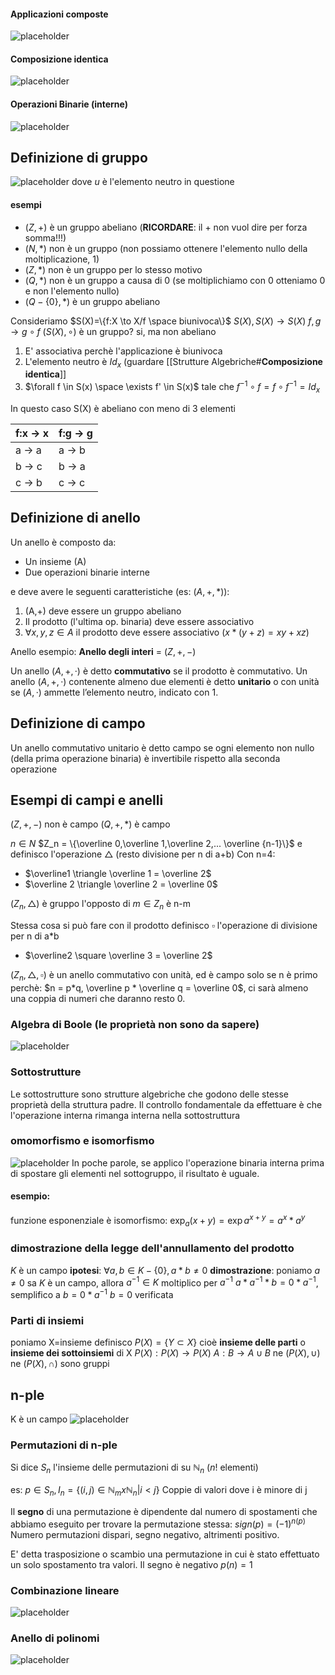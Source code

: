 #### **Applicazioni composte**

![placeholder](./imgs/Pasted_image_20230921121604.png)

#### **Composizione identica**

![placeholder](./imgs/Pasted_image_20230921121648.png)

#### **Operazioni Binarie (interne)**

![placeholder](./imgs/Pasted_image_20230921121735.png)

## **Definizione di gruppo**

![placeholder](./imgs/Pasted_image_20230921122208.png)
dove $u$ è l'elemento neutro in questione
#### esempi
- ($Z, +$) è un gruppo abeliano (**RICORDARE**: il $+$ non vuol dire per forza somma!!!)
- $(N,*)$ non è un gruppo (non possiamo ottenere l'elemento nullo della moltiplicazione, 1)
- $(Z,*)$ non è un gruppo per lo stesso motivo
- $(Q,*)$ non è un gruppo a causa di 0 (se moltiplichiamo con 0 otteniamo 0 e non l'elemento nullo)
- $(Q-\{0\},*)$ è un gruppo abeliano

Consideriamo $S(X)=\{f:X \to X/f \space biunivoca\}$
$S(X),S(X) \to S(X)$
$f,g \to g \circ f$
$(S(X),\circ)$ è un gruppo? si, ma non abeliano
1. E' associativa perchè l'applicazione è biunivoca
2. L'elemento neutro è $Id_x$ (guardare [[Strutture Algebriche#**Composizione identica**]]
3. $\forall f \in S(x) \space \exists f' \in S(x)$ tale che $f^{-1}\circ f = f\circ f^{-1} = Id_x$

In questo caso S(X) è abeliano con meno di 3 elementi

| f:x -> x | f:g -> g |
|----------|----------|
| a -> a   | a -> b   |
| b -> c   | b -> a   |
| c -> b   | c -> c   |


## Definizione di anello
Un anello è composto da:
- Un insieme (A)
- Due operazioni binarie interne

e deve avere le seguenti caratteristiche (es: $(A,+,*)$):
1. (A,+) deve essere un gruppo abeliano
2. Il prodotto (l'ultima op. binaria) deve essere associativo
3. $\forall x,y,z \in A$ il prodotto deve essere associativo ($x*(y+z) = xy+xz$)

Anello esempio: **Anello degli interi** = $(Z,+,-)$

Un anello $(A, +, ·)$ è detto **commutativo** se il prodotto è commutativo.
Un anello $(A, +, ·)$ contenente almeno due elementi è detto **unitario** o con unità se $(A, ·)$ ammette l’elemento neutro, indicato con 1.

## Definizione di campo

Un anello commutativo unitario è detto campo se ogni elemento non nullo (della prima operazione binaria) è invertibile rispetto alla seconda operazione

## Esempi di campi e anelli

$(Z,+,-)$ non è campo
$(Q,+,*)$ è campo

$n \in N$
$Z_n = \{\overline 0,\overline 1,\overline 2,... \overline {n-1}\}$ e definisco l'operazione $\triangle$ (resto divisione per n di a+b)
Con n=4:
- $\overline1 \triangle \overline 1 = \overline 2$
- $\overline 2 \triangle \overline 2 = \overline 0$

($Z_n,\triangle$) è gruppo
l'opposto di $m \in Z_n$ è n-m

Stessa cosa si può fare con il prodotto
definisco $\square$ l'operazione di divisione per n di a\*b
- $\overline2 \square \overline 3 = \overline 2$

$(Z_n,\triangle,\square)$ è un anello commutativo con unità, ed è campo solo se n è primo perchè:
$n = p*q, \overline p * \overline q = \overline 0$, ci sarà almeno una coppia di numeri che daranno resto 0.



### Algebra di Boole (le proprietà non sono da sapere)
![placeholder](./imgs/Pasted_image_20230921161126.png)

### Sottostrutture
Le sottostrutture sono strutture algebriche che godono delle stesse proprietà della struttura padre.
Il controllo fondamentale da effettuare è che l'operazione interna rimanga interna nella sottostruttura

### omomorfismo e isomorfismo
![placeholder](./imgs/Pasted_image_20230921161424.png)
In poche parole, se applico l'operazione binaria interna prima di spostare gli elementi nel sottogruppo, il risultato è uguale.

#### esempio:
funzione esponenziale è isomorfismo: $\exp_a({x+y}) = \exp{a}^{x+y} = a^x*a^y$ 

### dimostrazione della legge dell'annullamento del prodotto
$K$ è un campo
**ipotesi**: $\forall a,b \in K-\{0\}, a*b\ne 0$
**dimostrazione**: 
poniamo $a\ne0$
sa $K$ è un campo, allora $a^{-1}\in K$
moltiplico per $a^{-1}$
$a*a^{-1}*b=0*a^{-1}$, semplifico a
$b = 0*a^{-1}$
$b = 0$ verificata

### Parti di insiemi
poniamo X=insieme
definisco $P(X)=\{Y\subset X\}$ cioè **insieme delle parti** o **insieme dei sottoinsiemi** di X
$P(X):P(X)\to P(X)$
$A:B\to A \cup B$
ne $(P(X),\cup)$ ne $(P(X),\cap)$ sono gruppi

## n-ple
K è un campo
![placeholder](./imgs/Pasted_image_20230921163416.png)
### Permutazioni di n-ple
Si dice $S_n$ l'insieme delle permutazioni di su $\mathbb N_n$ ($n!$ elementi)

es:
$p \in S_n, I_n = \{(i,j) \in \mathbb N_m x \mathbb N_n | i<j\}$
Coppie di valori dove i è minore di j

Il **segno** di una permutazione è dipendente dal numero di spostamenti che abbiamo eseguito per trovare la permutazione stessa: $sign(p) = (-1)^{n(p)}$
Numero permutazioni dispari, segno negativo, altrimenti positivo.

E' detta trasposizione o scambio una permutazione in cui è stato effettuato un solo spostamento tra valori. Il segno è negativo $p(n) = 1$
### Combinazione lineare
![placeholder](./imgs/Pasted_image_20230921163745.png)

### Anello di polinomi
![placeholder](./imgs/Pasted_image_20230921164008.png)